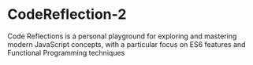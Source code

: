 # CodeReflection-2
Code Reflections is a personal playground for exploring and mastering modern JavaScript concepts, with a particular focus on ES6 features and Functional Programming techniques
